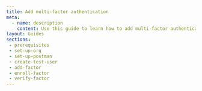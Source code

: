 ```yaml
---
title: Add multi-factor authentication
meta:
  - name: description
    content: Use this guide to learn how to add multi-factor authentication to your apps and how to deploy our built-in factors, or integrate with existing tokens. 
layout: Guides
sections:
 - prerequisites
 - set-up-org
 - set-up-postman
 - create-test-user
 - add-factor
 - enroll-factor
 - verify-factor
---
```


